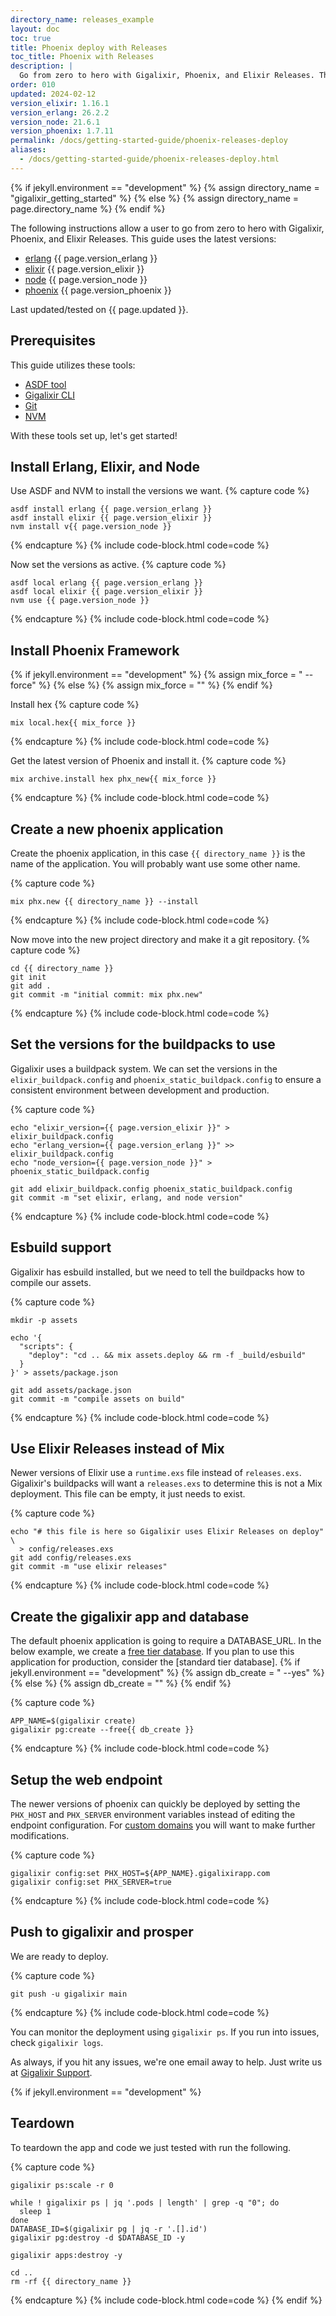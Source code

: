 ```yaml
---
directory_name: releases_example
layout: doc
toc: true
title: Phoenix deploy with Releases
toc_title: Phoenix with Releases
description: |
  Go from zero to hero with Gigalixir, Phoenix, and Elixir Releases. This guide uses the latest versions of erlang, elixir, node, and phoenix.
order: 010
updated: 2024-02-12
version_elixir: 1.16.1
version_erlang: 26.2.2
version_node: 21.6.1
version_phoenix: 1.7.11
permalink: /docs/getting-started-guide/phoenix-releases-deploy
aliases: 
  - /docs/getting-started-guide/phoenix-releases-deploy.html
---
```


{% if jekyll.environment == "development" %}
  {% assign directory_name = "gigalixir_getting_started" %}
{% else %}
  {% assign directory_name = page.directory_name %}
{% endif %}

The following instructions allow a user to go from zero to hero with Gigalixir, Phoenix, 
and Elixir Releases.
This guide uses the latest versions:
* [erlang](https://www.erlang.org/) {{ page.version_erlang }}
* [elixir](https://elixir-lang.org/) {{ page.version_elixir }}
* [node](https://nodejs.org/) {{ page.version_node }}
* [phoenix](https://www.phoenixframework.org/) {{ page.version_phoenix }}

Last updated/tested on {{ page.updated }}.


## Prerequisites

This guide utilizes these tools:
* [ASDF tool](https://asdf-vm.com/)
* [Gigalixir CLI](/docs/getting-started-guide#install-the-command-line-interface)
* [Git](https://git-scm.com/)
* [NVM](https://github.com/nvm-sh/nvm)

With these tools set up, let's get started!


## Install Erlang, Elixir, and Node

Use ASDF and NVM to install the versions we want.
{% capture code %}
```
asdf install erlang {{ page.version_erlang }}
asdf install elixir {{ page.version_elixir }}
nvm install v{{ page.version_node }}
```
{% endcapture %}
{% include code-block.html code=code %}

Now set the versions as active.
{% capture code %}
```
asdf local erlang {{ page.version_erlang }}
asdf local elixir {{ page.version_elixir }}
nvm use {{ page.version_node }}
```
{% endcapture %}
{% include code-block.html code=code %}


## Install Phoenix Framework
{% if jekyll.environment == "development" %}
  {% assign mix_force = " --force" %}
{% else %}
  {% assign mix_force = "" %}
{% endif %}

Install hex
{% capture code %}
```
mix local.hex{{ mix_force }}
```
{% endcapture %}
{% include code-block.html code=code %}

Get the latest version of Phoenix and install it.
{% capture code %}
```
mix archive.install hex phx_new{{ mix_force }}
```
{% endcapture %}
{% include code-block.html code=code %}


## Create a new phoenix application

Create the phoenix application, in this case `{{ directory_name }}` is the name of the application.
You will probably want use some other name.

{% capture code %}
```
mix phx.new {{ directory_name }} --install
```
{% endcapture %}
{% include code-block.html code=code %}

Now move into the new project directory and make it a git repository.
{% capture code %}
```
cd {{ directory_name }}
git init
git add .
git commit -m "initial commit: mix phx.new"
```
{% endcapture %}
{% include code-block.html code=code %}


## Set the versions for the buildpacks to use

Gigalixir uses a buildpack system.
We can set the versions in the `elixir_buildpack.config` and `phoenix_static_buildpack.config` to ensure a consistent environment between development and production.

{% capture code %}
```
echo "elixir_version={{ page.version_elixir }}" > elixir_buildpack.config
echo "erlang_version={{ page.version_erlang }}" >> elixir_buildpack.config
echo "node_version={{ page.version_node }}" > phoenix_static_buildpack.config

git add elixir_buildpack.config phoenix_static_buildpack.config
git commit -m "set elixir, erlang, and node version"
```
{% endcapture %}
{% include code-block.html code=code %}


## Esbuild support

Gigalixir has esbuild installed, but we need to tell the buildpacks how to compile our assets.

{% capture code %}
```
mkdir -p assets

echo '{
  "scripts": {
    "deploy": "cd .. && mix assets.deploy && rm -f _build/esbuild"
  }
}' > assets/package.json

git add assets/package.json
git commit -m "compile assets on build"
```
{% endcapture %}
{% include code-block.html code=code %}


## Use Elixir Releases instead of Mix

Newer versions of Elixir use a `runtime.exs` file instead of `releases.exs`.
Gigalixir's buildpacks will want a `releases.exs` to determine this is not a Mix deployment.
This file can be empty, it just needs to exist.

{% capture code %}
```
echo "# this file is here so Gigalixir uses Elixir Releases on deploy" \
  > config/releases.exs
git add config/releases.exs
git commit -m "use elixir releases"
```
{% endcapture %}
{% include code-block.html code=code %}


## Create the gigalixir app and database

The default phoenix application is going to require a DATABASE_URL.
In the below example, we create a [free tier database]().
If you plan to use this application for production, consider the [standard tier database].
{% if jekyll.environment == "development" %}
  {% assign db_create = " --yes" %}
{% else %}
  {% assign db_create = "" %}
{% endif %}

{% capture code %}
```
APP_NAME=$(gigalixir create)
gigalixir pg:create --free{{ db_create }}
```
{% endcapture %}
{% include code-block.html code=code %}

## Setup the web endpoint

The newer versions of phoenix can quickly be deployed by setting the `PHX_HOST` and `PHX_SERVER` environment variables instead of editing the endpoint configuration.
For [custom domains](/docs/domain) you will want to make further modifications.

{% capture code %}
```
gigalixir config:set PHX_HOST=${APP_NAME}.gigalixirapp.com
gigalixir config:set PHX_SERVER=true
```
{% endcapture %}
{% include code-block.html code=code %}


## Push to gigalixir and prosper

We are ready to deploy.

{% capture code %}
```
git push -u gigalixir main
```
{% endcapture %}
{% include code-block.html code=code %}

You can monitor the deployment using `gigalixir ps`.  If you run into issues, check `gigalixir logs`.

As always, if you hit any issues, we're one email away to help. Just write us at [Gigalixir Support](mailto:support@gigalixir.com).


{% if jekyll.environment == "development" %}
## Teardown

To teardown the app and code we just tested with run the following.

{% capture code %}
```
gigalixir ps:scale -r 0

while ! gigalixir ps | jq '.pods | length' | grep -q "0"; do
  sleep 1
done
DATABASE_ID=$(gigalixir pg | jq -r '.[].id')
gigalixir pg:destroy -d $DATABASE_ID -y

gigalixir apps:destroy -y

cd ..
rm -rf {{ directory_name }}
```
{% endcapture %}
{% include code-block.html code=code %}
{% endif %}
